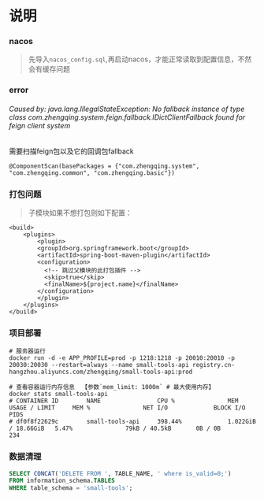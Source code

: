 # 说明

### nacos

> 先导入`nacos_config.sql`,再启动nacos，才能正常读取到配置信息，不然会有缓存问题

### error

###### Caused by: java.lang.IllegalStateException: No fallback instance of type class com.zhengqing.system.feign.fallback.IDictClientFallback found for feign client system

需要扫描feign包以及它的回调包fallback

```
@ComponentScan(basePackages = {"com.zhengqing.system", "com.zhengqing.common", "com.zhengqing.basic"})
```

### 打包问题

> 子模块如果不想打包则如下配置：

```
<build>
    <plugins>
        <plugin>
        <groupId>org.springframework.boot</groupId>
        <artifactId>spring-boot-maven-plugin</artifactId>
        <configuration>
          <!-- 跳过父模块的此打包插件 -->
          <skip>true</skip>
          <finalName>${project.name}</finalName>
        </configuration>
        </plugin>
    </plugins>
</build>
```

### 项目部署

```shell
# 服务器运行
docker run -d -e APP_PROFILE=prod -p 1218:1218 -p 20010:20010 -p 20030:20030 --restart=always --name small-tools-api registry.cn-hangzhou.aliyuncs.com/zhengqing/small-tools-api:prod

# 查看容器运行内存信息  【参数`mem_limit: 1000m` # 最大使用内存】
docker stats small-tools-api
# CONTAINER ID        NAME                CPU %               MEM USAGE / LIMIT     MEM %               NET I/O             BLOCK I/O           PIDS
# df0f8f22629c        small-tools-api     398.44%             1.022GiB / 18.66GiB   5.47%               79kB / 40.5kB       0B / 0B             234
```

### 数据清理

```sql
SELECT CONCAT('DELETE FROM ', TABLE_NAME, ' where is_valid=0;')
FROM information_schema.TABLES
WHERE table_schema = 'small-tools';
```
